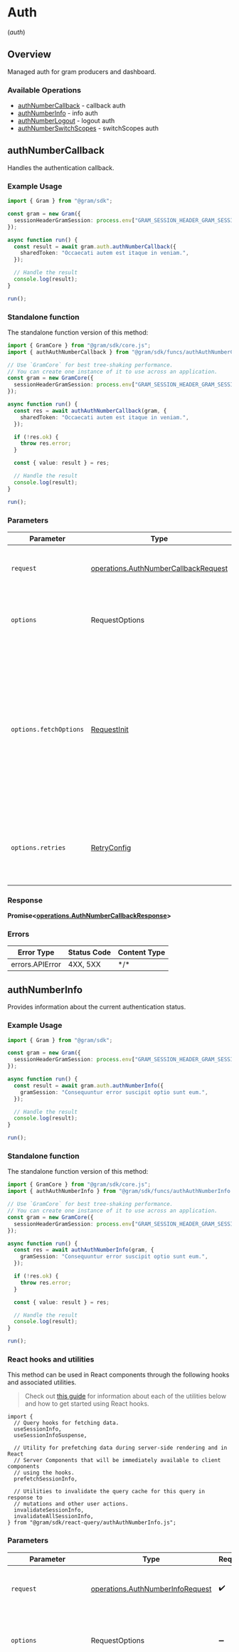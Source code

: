 # Auth
(*auth*)

## Overview

Managed auth for gram producers and dashboard.

### Available Operations

* [authNumberCallback](#authnumbercallback) - callback auth
* [authNumberInfo](#authnumberinfo) - info auth
* [authNumberLogout](#authnumberlogout) - logout auth
* [authNumberSwitchScopes](#authnumberswitchscopes) - switchScopes auth

## authNumberCallback

Handles the authentication callback.

### Example Usage

```typescript
import { Gram } from "@gram/sdk";

const gram = new Gram({
  sessionHeaderGramSession: process.env["GRAM_SESSION_HEADER_GRAM_SESSION"] ?? "",
});

async function run() {
  const result = await gram.auth.authNumberCallback({
    sharedToken: "Occaecati autem est itaque in veniam.",
  });

  // Handle the result
  console.log(result);
}

run();
```

### Standalone function

The standalone function version of this method:

```typescript
import { GramCore } from "@gram/sdk/core.js";
import { authAuthNumberCallback } from "@gram/sdk/funcs/authAuthNumberCallback.js";

// Use `GramCore` for best tree-shaking performance.
// You can create one instance of it to use across an application.
const gram = new GramCore({
  sessionHeaderGramSession: process.env["GRAM_SESSION_HEADER_GRAM_SESSION"] ?? "",
});

async function run() {
  const res = await authAuthNumberCallback(gram, {
    sharedToken: "Occaecati autem est itaque in veniam.",
  });

  if (!res.ok) {
    throw res.error;
  }

  const { value: result } = res;

  // Handle the result
  console.log(result);
}

run();
```

### Parameters

| Parameter                                                                                                                                                                      | Type                                                                                                                                                                           | Required                                                                                                                                                                       | Description                                                                                                                                                                    |
| ------------------------------------------------------------------------------------------------------------------------------------------------------------------------------ | ------------------------------------------------------------------------------------------------------------------------------------------------------------------------------ | ------------------------------------------------------------------------------------------------------------------------------------------------------------------------------ | ------------------------------------------------------------------------------------------------------------------------------------------------------------------------------ |
| `request`                                                                                                                                                                      | [operations.AuthNumberCallbackRequest](../../models/operations/authnumbercallbackrequest.md)                                                                                   | :heavy_check_mark:                                                                                                                                                             | The request object to use for the request.                                                                                                                                     |
| `options`                                                                                                                                                                      | RequestOptions                                                                                                                                                                 | :heavy_minus_sign:                                                                                                                                                             | Used to set various options for making HTTP requests.                                                                                                                          |
| `options.fetchOptions`                                                                                                                                                         | [RequestInit](https://developer.mozilla.org/en-US/docs/Web/API/Request/Request#options)                                                                                        | :heavy_minus_sign:                                                                                                                                                             | Options that are passed to the underlying HTTP request. This can be used to inject extra headers for examples. All `Request` options, except `method` and `body`, are allowed. |
| `options.retries`                                                                                                                                                              | [RetryConfig](../../lib/utils/retryconfig.md)                                                                                                                                  | :heavy_minus_sign:                                                                                                                                                             | Enables retrying HTTP requests under certain failure conditions.                                                                                                               |

### Response

**Promise\<[operations.AuthNumberCallbackResponse](../../models/operations/authnumbercallbackresponse.md)\>**

### Errors

| Error Type      | Status Code     | Content Type    |
| --------------- | --------------- | --------------- |
| errors.APIError | 4XX, 5XX        | \*/\*           |

## authNumberInfo

Provides information about the current authentication status.

### Example Usage

```typescript
import { Gram } from "@gram/sdk";

const gram = new Gram({
  sessionHeaderGramSession: process.env["GRAM_SESSION_HEADER_GRAM_SESSION"] ?? "",
});

async function run() {
  const result = await gram.auth.authNumberInfo({
    gramSession: "Consequuntur error suscipit optio sunt eum.",
  });

  // Handle the result
  console.log(result);
}

run();
```

### Standalone function

The standalone function version of this method:

```typescript
import { GramCore } from "@gram/sdk/core.js";
import { authAuthNumberInfo } from "@gram/sdk/funcs/authAuthNumberInfo.js";

// Use `GramCore` for best tree-shaking performance.
// You can create one instance of it to use across an application.
const gram = new GramCore({
  sessionHeaderGramSession: process.env["GRAM_SESSION_HEADER_GRAM_SESSION"] ?? "",
});

async function run() {
  const res = await authAuthNumberInfo(gram, {
    gramSession: "Consequuntur error suscipit optio sunt eum.",
  });

  if (!res.ok) {
    throw res.error;
  }

  const { value: result } = res;

  // Handle the result
  console.log(result);
}

run();
```

### React hooks and utilities

This method can be used in React components through the following hooks and
associated utilities.

> Check out [this guide][hook-guide] for information about each of the utilities
> below and how to get started using React hooks.

[hook-guide]: ../../../REACT_QUERY.md

```tsx
import {
  // Query hooks for fetching data.
  useSessionInfo,
  useSessionInfoSuspense,

  // Utility for prefetching data during server-side rendering and in React
  // Server Components that will be immediately available to client components
  // using the hooks.
  prefetchSessionInfo,
  
  // Utilities to invalidate the query cache for this query in response to
  // mutations and other user actions.
  invalidateSessionInfo,
  invalidateAllSessionInfo,
} from "@gram/sdk/react-query/authAuthNumberInfo.js";
```

### Parameters

| Parameter                                                                                                                                                                      | Type                                                                                                                                                                           | Required                                                                                                                                                                       | Description                                                                                                                                                                    |
| ------------------------------------------------------------------------------------------------------------------------------------------------------------------------------ | ------------------------------------------------------------------------------------------------------------------------------------------------------------------------------ | ------------------------------------------------------------------------------------------------------------------------------------------------------------------------------ | ------------------------------------------------------------------------------------------------------------------------------------------------------------------------------ |
| `request`                                                                                                                                                                      | [operations.AuthNumberInfoRequest](../../models/operations/authnumberinforequest.md)                                                                                           | :heavy_check_mark:                                                                                                                                                             | The request object to use for the request.                                                                                                                                     |
| `options`                                                                                                                                                                      | RequestOptions                                                                                                                                                                 | :heavy_minus_sign:                                                                                                                                                             | Used to set various options for making HTTP requests.                                                                                                                          |
| `options.fetchOptions`                                                                                                                                                         | [RequestInit](https://developer.mozilla.org/en-US/docs/Web/API/Request/Request#options)                                                                                        | :heavy_minus_sign:                                                                                                                                                             | Options that are passed to the underlying HTTP request. This can be used to inject extra headers for examples. All `Request` options, except `method` and `body`, are allowed. |
| `options.retries`                                                                                                                                                              | [RetryConfig](../../lib/utils/retryconfig.md)                                                                                                                                  | :heavy_minus_sign:                                                                                                                                                             | Enables retrying HTTP requests under certain failure conditions.                                                                                                               |

### Response

**Promise\<[operations.AuthNumberInfoResponse](../../models/operations/authnumberinforesponse.md)\>**

### Errors

| Error Type      | Status Code     | Content Type    |
| --------------- | --------------- | --------------- |
| errors.APIError | 4XX, 5XX        | \*/\*           |

## authNumberLogout

Logs out the current user by clearing their session.

### Example Usage

```typescript
import { Gram } from "@gram/sdk";

const gram = new Gram({
  sessionHeaderGramSession: process.env["GRAM_SESSION_HEADER_GRAM_SESSION"] ?? "",
});

async function run() {
  const result = await gram.auth.authNumberLogout({
    gramSession: "Quibusdam quia ea consequuntur.",
  });

  // Handle the result
  console.log(result);
}

run();
```

### Standalone function

The standalone function version of this method:

```typescript
import { GramCore } from "@gram/sdk/core.js";
import { authAuthNumberLogout } from "@gram/sdk/funcs/authAuthNumberLogout.js";

// Use `GramCore` for best tree-shaking performance.
// You can create one instance of it to use across an application.
const gram = new GramCore({
  sessionHeaderGramSession: process.env["GRAM_SESSION_HEADER_GRAM_SESSION"] ?? "",
});

async function run() {
  const res = await authAuthNumberLogout(gram, {
    gramSession: "Quibusdam quia ea consequuntur.",
  });

  if (!res.ok) {
    throw res.error;
  }

  const { value: result } = res;

  // Handle the result
  console.log(result);
}

run();
```

### React hooks and utilities

This method can be used in React components through the following hooks and
associated utilities.

> Check out [this guide][hook-guide] for information about each of the utilities
> below and how to get started using React hooks.

[hook-guide]: ../../../REACT_QUERY.md

```tsx
import {
  // Query hooks for fetching data.
  useLogout,
  useLogoutSuspense,

  // Utility for prefetching data during server-side rendering and in React
  // Server Components that will be immediately available to client components
  // using the hooks.
  prefetchLogout,
  
  // Utilities to invalidate the query cache for this query in response to
  // mutations and other user actions.
  invalidateLogout,
  invalidateAllLogout,
} from "@gram/sdk/react-query/authAuthNumberLogout.js";
```

### Parameters

| Parameter                                                                                                                                                                      | Type                                                                                                                                                                           | Required                                                                                                                                                                       | Description                                                                                                                                                                    |
| ------------------------------------------------------------------------------------------------------------------------------------------------------------------------------ | ------------------------------------------------------------------------------------------------------------------------------------------------------------------------------ | ------------------------------------------------------------------------------------------------------------------------------------------------------------------------------ | ------------------------------------------------------------------------------------------------------------------------------------------------------------------------------ |
| `request`                                                                                                                                                                      | [operations.AuthNumberLogoutRequest](../../models/operations/authnumberlogoutrequest.md)                                                                                       | :heavy_check_mark:                                                                                                                                                             | The request object to use for the request.                                                                                                                                     |
| `options`                                                                                                                                                                      | RequestOptions                                                                                                                                                                 | :heavy_minus_sign:                                                                                                                                                             | Used to set various options for making HTTP requests.                                                                                                                          |
| `options.fetchOptions`                                                                                                                                                         | [RequestInit](https://developer.mozilla.org/en-US/docs/Web/API/Request/Request#options)                                                                                        | :heavy_minus_sign:                                                                                                                                                             | Options that are passed to the underlying HTTP request. This can be used to inject extra headers for examples. All `Request` options, except `method` and `body`, are allowed. |
| `options.retries`                                                                                                                                                              | [RetryConfig](../../lib/utils/retryconfig.md)                                                                                                                                  | :heavy_minus_sign:                                                                                                                                                             | Enables retrying HTTP requests under certain failure conditions.                                                                                                               |

### Response

**Promise\<[operations.AuthNumberLogoutResponse](../../models/operations/authnumberlogoutresponse.md)\>**

### Errors

| Error Type      | Status Code     | Content Type    |
| --------------- | --------------- | --------------- |
| errors.APIError | 4XX, 5XX        | \*/\*           |

## authNumberSwitchScopes

Switches the authentication scope to a different organization.

### Example Usage

```typescript
import { Gram } from "@gram/sdk";

const gram = new Gram({
  sessionHeaderGramSession: process.env["GRAM_SESSION_HEADER_GRAM_SESSION"] ?? "",
});

async function run() {
  const result = await gram.auth.authNumberSwitchScopes({
    organizationId: "Beatae in dolor aut illo.",
    projectId: "Incidunt natus exercitationem est.",
    gramSession: "Eveniet numquam sint quam.",
  });

  // Handle the result
  console.log(result);
}

run();
```

### Standalone function

The standalone function version of this method:

```typescript
import { GramCore } from "@gram/sdk/core.js";
import { authAuthNumberSwitchScopes } from "@gram/sdk/funcs/authAuthNumberSwitchScopes.js";

// Use `GramCore` for best tree-shaking performance.
// You can create one instance of it to use across an application.
const gram = new GramCore({
  sessionHeaderGramSession: process.env["GRAM_SESSION_HEADER_GRAM_SESSION"] ?? "",
});

async function run() {
  const res = await authAuthNumberSwitchScopes(gram, {
    organizationId: "Beatae in dolor aut illo.",
    projectId: "Incidunt natus exercitationem est.",
    gramSession: "Eveniet numquam sint quam.",
  });

  if (!res.ok) {
    throw res.error;
  }

  const { value: result } = res;

  // Handle the result
  console.log(result);
}

run();
```

### React hooks and utilities

This method can be used in React components through the following hooks and
associated utilities.

> Check out [this guide][hook-guide] for information about each of the utilities
> below and how to get started using React hooks.

[hook-guide]: ../../../REACT_QUERY.md

```tsx
import {
  // Mutation hook for triggering the API call.
  useSwitchScopesMutation
} from "@gram/sdk/react-query/authAuthNumberSwitchScopes.js";
```

### Parameters

| Parameter                                                                                                                                                                      | Type                                                                                                                                                                           | Required                                                                                                                                                                       | Description                                                                                                                                                                    |
| ------------------------------------------------------------------------------------------------------------------------------------------------------------------------------ | ------------------------------------------------------------------------------------------------------------------------------------------------------------------------------ | ------------------------------------------------------------------------------------------------------------------------------------------------------------------------------ | ------------------------------------------------------------------------------------------------------------------------------------------------------------------------------ |
| `request`                                                                                                                                                                      | [operations.AuthNumberSwitchScopesRequest](../../models/operations/authnumberswitchscopesrequest.md)                                                                           | :heavy_check_mark:                                                                                                                                                             | The request object to use for the request.                                                                                                                                     |
| `options`                                                                                                                                                                      | RequestOptions                                                                                                                                                                 | :heavy_minus_sign:                                                                                                                                                             | Used to set various options for making HTTP requests.                                                                                                                          |
| `options.fetchOptions`                                                                                                                                                         | [RequestInit](https://developer.mozilla.org/en-US/docs/Web/API/Request/Request#options)                                                                                        | :heavy_minus_sign:                                                                                                                                                             | Options that are passed to the underlying HTTP request. This can be used to inject extra headers for examples. All `Request` options, except `method` and `body`, are allowed. |
| `options.retries`                                                                                                                                                              | [RetryConfig](../../lib/utils/retryconfig.md)                                                                                                                                  | :heavy_minus_sign:                                                                                                                                                             | Enables retrying HTTP requests under certain failure conditions.                                                                                                               |

### Response

**Promise\<[operations.AuthNumberSwitchScopesResponse](../../models/operations/authnumberswitchscopesresponse.md)\>**

### Errors

| Error Type      | Status Code     | Content Type    |
| --------------- | --------------- | --------------- |
| errors.APIError | 4XX, 5XX        | \*/\*           |